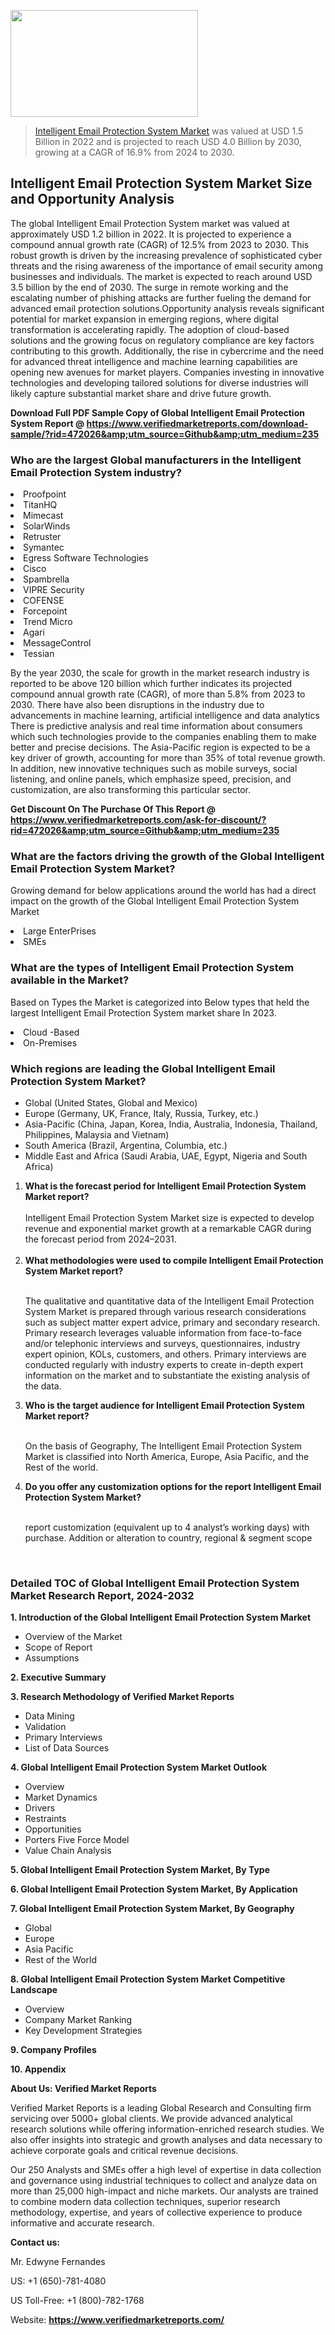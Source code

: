 <img src="https://ffe5etoiles.com/wp-content/uploads/2024/12/MST1-300x171.png" alt="" width="300" height="171" class="alignnone size-medium wp-image-20088" /><blockquote><p><p><a href="https://www.verifiedmarketreports.com/download-sample/?rid=472026&utm_source=Github&utm_medium=235" target="_blank">Intelligent Email Protection System Market</a> was valued at USD 1.5 Billion in 2022 and is projected to reach USD 4.0 Billion by 2030, growing at a CAGR of 16.9% from 2024 to 2030.</p></blockquote><p><h2>Intelligent Email Protection System Market Size and Opportunity Analysis</h2>The global Intelligent Email Protection System market was valued at approximately USD 1.2 billion in 2022. It is projected to experience a compound annual growth rate (CAGR) of 12.5% from 2023 to 2030. This robust growth is driven by the increasing prevalence of sophisticated cyber threats and the rising awareness of the importance of email security among businesses and individuals. The market is expected to reach around USD 3.5 billion by the end of 2030. The surge in remote working and the escalating number of phishing attacks are further fueling the demand for advanced email protection solutions.Opportunity analysis reveals significant potential for market expansion in emerging regions, where digital transformation is accelerating rapidly. The adoption of cloud-based solutions and the growing focus on regulatory compliance are key factors contributing to this growth. Additionally, the rise in cybercrime and the need for advanced threat intelligence and machine learning capabilities are opening new avenues for market players. Companies investing in innovative technologies and developing tailored solutions for diverse industries will likely capture substantial market share and drive future growth.</p><p class=""><strong>Download Full PDF Sample Copy of Global Intelligent Email Protection System Report @ <a href="https://www.verifiedmarketreports.com/download-sample/?rid=472026&amp;utm_source=Github&amp;utm_medium=235" target="_blank">https://www.verifiedmarketreports.com/download-sample/?rid=472026&amp;utm_source=Github&amp;utm_medium=235</a></strong></p><h3 id="" class="">Who are the largest Global manufacturers in the Intelligent Email Protection System industry?</h3><p><li>Proofpoint</li><li> TitanHQ</li><li> Mimecast</li><li> SolarWinds</li><li> Retruster</li><li> Symantec</li><li> Egress Software Technologies</li><li> Cisco</li><li> Spambrella</li><li> VIPRE Security</li><li> COFENSE</li><li> Forcepoint</li><li> Trend Micro</li><li> Agari</li><li> MessageControl</li><li> Tessian</li></p><div class=""><div class="" dir="" data-message-author-role="" data-message-id="" data-message-model-slug=""><div class=""><div class=""><div class=""><div class="" dir="" data-message-author-role="" data-message-id="" data-message-model-slug=""><div class=""><div class=""><p>By the year 2030, the scale for growth in the market research industry is reported to be above 120 billion which further indicates its projected compound annual growth rate (CAGR), of more than 5.8% from 2023 to 2030. There have also been disruptions in the industry due to advancements in machine learning, artificial intelligence and data analytics There is predictive analysis and real time information about consumers which such technologies provide to the companies enabling them to make better and precise decisions. The Asia-Pacific region is expected to be a key driver of growth, accounting for more than 35% of total revenue growth. In addition, new innovative techniques such as mobile surveys, social listening, and online panels, which emphasize speed, precision, and customization, are also transforming this particular sector.</p><p><strong>Get Discount On The Purchase Of This Report @&nbsp; <a href="https://www.verifiedmarketreports.com/ask-for-discount/?rid=472026&amp;utm_source=Github&amp;utm_medium=235" target="_blank">https://www.verifiedmarketreports.com/ask-for-discount/?rid=472026&amp;utm_source=Github&amp;utm_medium=235</a></strong></p></div></div></div></div></div></div></div></div><h3 id="" class="">What are the factors driving the growth of the Global Intelligent Email Protection System Market?</h3><p id="" class="">Growing demand for below applications around the world has had a direct impact on the growth of the Global Intelligent Email Protection System Market</p><p id="" class=""><li>Large EnterPrises</li><li> SMEs</li></p><h3 id="" class="">What are the types of Intelligent Email Protection System available in the Market?</h3><p id="" class="">Based on Types the Market is categorized into Below types that held the largest Intelligent Email Protection System market share In 2023.</p><p id="" class=""><li>Cloud -Based</li><li> On-Premises</li></p><h3 id="" class="">Which regions are leading the Global Intelligent Email Protection System Market?</h3><ul><li>Global (United States, Global and Mexico)</li><li>Europe (Germany, UK, France, Italy, Russia, Turkey, etc.)</li><li>Asia-Pacific (China, Japan, Korea, India, Australia, Indonesia, Thailand, Philippines, Malaysia and Vietnam)</li><li>South America (Brazil, Argentina, Columbia, etc.)</li><li>Middle East and Africa (Saudi Arabia, UAE, Egypt, Nigeria and South Africa)</li></ul><p><ol><li><strong>What is the forecast period for Intelligent Email Protection System Market report?<br /></strong><br /><span data-sheets-root="1" data-sheets-value="{&quot;1&quot;:2,&quot;2&quot;:&quot;XXXX size is expected to develop revenue and exponential market growth at a remarkable CAGR during the forecast period from 2024&ndash;2030.&quot;}" data-sheets-userformat="{&quot;2&quot;:12674,&quot;4&quot;:{&quot;1&quot;:2,&quot;2&quot;:16776960},&quot;10&quot;:2,&quot;11&quot;:0,&quot;15&quot;:&quot;Arial&quot;,&quot;16&quot;:12}">Intelligent Email Protection System Market size is expected to develop revenue and exponential market growth at a remarkable CAGR during the forecast period from 2024&ndash;2031.</span><br /><br /></li><li><strong>What methodologies were used to compile Intelligent Email Protection System Market report?<br /><br /></strong><p>The qualitative and quantitative data of the&nbsp;Intelligent Email Protection System Market is prepared through various research considerations such as subject matter expert advice, primary and secondary research. Primary research leverages valuable information from face-to-face and/or telephonic interviews and surveys, questionnaires, industry expert opinion, KOLs, customers, and others. Primary interviews are conducted regularly with industry experts to create in-depth expert information on the market and to substantiate the existing analysis of the data.&nbsp;</p></li><li><strong>Who is the target audience for Intelligent Email Protection System Market report?<br /><br /></strong><p>On the basis of Geography, The&nbsp;Intelligent Email Protection System Market is classified into North America, Europe, Asia Pacific, and the Rest of the world.</p></li><li><strong>Do you offer any customization options for the report Intelligent Email Protection System Market?<br /><br /></strong><p>report customization (equivalent up to 4 analyst&rsquo;s working days) with purchase. Addition or alteration to country, regional &amp; segment scope</p><p>&nbsp;</p></li></ol></p><h3 id="" class="">Detailed TOC of Global Intelligent Email Protection System Market Research Report, 2024-2032</h3><p id="" class=""><strong>1. Introduction of the Global Intelligent Email Protection System Market</strong></p><ul><li>Overview of the Market</li><li>Scope of Report</li><li>Assumptions</li></ul><p id="" class=""><strong>2. Executive Summary</strong></p><p id="" class=""><strong>3. Research Methodology of&nbsp;Verified Market Reports</strong></p><ul><li>Data Mining</li><li>Validation</li><li>Primary Interviews</li><li>List of Data Sources</li></ul><p id="" class=""><strong>4. Global Intelligent Email Protection System Market Outlook</strong></p><ul><li>Overview</li><li>Market Dynamics</li><li>Drivers</li><li>Restraints</li><li>Opportunities</li><li>Porters Five Force Model</li><li>Value Chain Analysis</li></ul><p id="" class=""><strong>5. Global Intelligent Email Protection System Market, By&nbsp;Type</strong></p><p id="" class=""><strong>6. Global Intelligent Email Protection System Market, By Application</strong></p><p id="" class=""><strong>7. Global Intelligent Email Protection System Market, By Geography</strong></p><ul><li>Global</li><li>Europe</li><li>Asia Pacific</li><li>Rest of the World</li></ul><p id="" class=""><strong>8. Global Intelligent Email Protection System Market Competitive Landscape</strong></p><ul><li>Overview</li><li>Company Market Ranking</li><li>Key Development Strategies</li></ul><p id="" class=""><strong>9. Company Profiles</strong></p><p id="" class=""><strong>10. Appendix</strong></p><p id="" class=""><strong>About Us: Verified Market Reports</strong></p><p id="" class="">Verified Market Reports is a leading Global Research and Consulting firm servicing over 5000+ global clients. We provide advanced analytical research solutions while offering information-enriched research studies. We also offer insights into strategic and growth analyses and data necessary to achieve corporate goals and critical revenue decisions.</p><p id="" class="">Our 250 Analysts and SMEs offer a high level of expertise in data collection and governance using industrial techniques to collect and analyze data on more than 25,000 high-impact and niche markets. Our analysts are trained to combine modern data collection techniques, superior research methodology, expertise, and years of collective experience to produce informative and accurate research.</p><p id="" class=""><strong>Contact us:</strong></p><p id="" class="">Mr. Edwyne Fernandes</p><p id="" class="">US: +1 (650)-781-4080</p><p id="" class="">US Toll-Free: +1 (800)-782-1768</p><p id="" class="">Website: <a target="" data-test-app-aware-link=""><strong>https://www.verifiedmarketreports.com/</strong></a></p>
